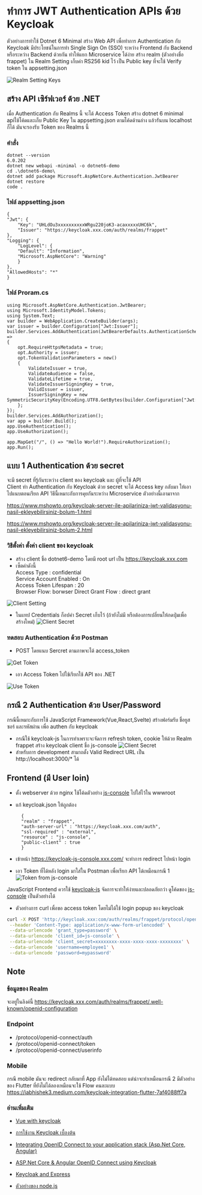 # ทำการ JWT Authentication APIs ด้วย Keycloak

ตัวอย่างการทำใช้ Dotnet 6 Minimal สร้าง Web API เพื่อทำการ Authentication กับ Keycloak 
มีประโยชน์ในการทำ Single Sign On (SSO) ระหว่าง Frontend กับ Backend หรือระหว่าง Backend ด้วยกัน
ทำให้แยก Microservice ได้ง่าย สร้าง realm (ตัวอย่างชื่อ frappet) ใน Realm Setting เก็บค่า RS256 kid ไว้ เป็น Public key ที่จะใช้ Verify token ใน appsetting.json

 ![Realm Setting Keys](./realm-setting.png)

 ## สร้าง API เซิร์ฟเวอร์ ด้วย .NET
เมื่อ Authentication กับ Realms นี้ จะได้ Access Token 
สร้าง dotnet 6 minimal apiใช้โค้ดและเก็บ Public Key ใน appsetting.json ตามโค้ดด้านล่าง แล้วรันบน localhost ก็ได้ มันจะรองรับ Token ของ Realms นี้

### คำสั่ง

    dotnet --version
    6.0.202
    dotnet new webapi -minimal -o dotnet6-demo
    cd .\dotnet6-demo\
    dotnet add package Microsoft.AspNetCore.Authentication.JwtBearer  
    dotnet restore
    code .

### ไฟล์ appsetting.json

    {
    "Jwt": {    
        "Key": "UHLdOu3xxxxxxxxxxWRgu220joK3-acaxxxxxUHC6k",    
        "Issuer": "https://keycloak.xxx.com/auth/realms/frappet"    
    },      
    "Logging": {
        "LogLevel": {
        "Default": "Information",
        "Microsoft.AspNetCore": "Warning"
        }
    },
    "AllowedHosts": "*"
    }

### ไฟล์ Proram.cs

    using Microsoft.AspNetCore.Authentication.JwtBearer;
    using Microsoft.IdentityModel.Tokens;
    using System.Text;
    var builder = WebApplication.CreateBuilder(args);
    var issuer = builder.Configuration["Jwt:Issuer"];
    builder.Services.AddAuthentication(JwtBearerDefaults.AuthenticationScheme).AddJwtBearer(opt =>
    {
        opt.RequireHttpsMetadata = true;
        opt.Authority = issuer;
        opt.TokenValidationParameters = new()
        {
            ValidateIssuer = true,
            ValidateAudience = false,
            ValidateLifetime = true,
            ValidateIssuerSigningKey = true,
            ValidIssuer = issuer,
            IssuerSigningKey = new SymmetricSecurityKey(Encoding.UTF8.GetBytes(builder.Configuration["Jwt:Key"]))
        };
    });
    builder.Services.AddAuthorization();
    var app = builder.Build();
    app.UseAuthentication();
    app.UseAuthorization();

    app.MapGet("/", () => "Hello World!").RequireAuthorization();
    app.Run();

## แบบ 1 Authentication ด้วย secret  

จะมี secret ที่รู้กันระหว่าง client ของ keycloak และ ผู้ที่จะใช้ API  
Client ทำ Authentication กับ Keycloak ด้วย secret จะได้ Access key กลับมา ให้เอาไปแนบตอนเรียก API
วิธีนี้เหมาะกับการคุยกันระหว่าง Microservice ตัวอย่างนี้เอามาจาก  

<https://www.mshowto.org/keycloak-server-ile-apilariniza-jwt-validasyonu-nasil-ekleyebilirsiniz-bolum-1.html>  

<https://www.mshowto.org/keycloak-server-ile-apilariniza-jwt-validasyonu-nasil-ekleyebilirsiniz-bolum-2.html>

### วิธีตั้งค่า ตั้งค่า client ของ keycloak


- สร้าง client ชื่อ dotnet6-demo โดยมี root url เป็น https://keycloak.xxx.com 
- เซ็ตค่าดังนี้  
Access Type : confidential  
Service Account Enabled : On  
Access Token Lifespan : 20  
Browser Flow: borwser
Direct Grant Flow : direct grant 

![Client Setting](./client-setting.png)

- ในแทป Credentials  ก็อปค่า Secret เก็บไว้ (ถ้ายังไม่มี หรือต้องการเปลี่ยนให้กดปุ่มเพื่อสร้างใหม่)
![Client Secret](./client-secret.png)

### ทดสอบ Authentication ด้วย Postman

- POST โดยแนบ Sercret ตามภาพจะได้ access_token

![Get Token](./access-token.png)

- เอา Access Token ไปใช้เรียกใช้ API ของ .NET

![Use Token](./api-authen.png)

## กรณี 2 Authentication ด้วย User/Password 

กรณีนี้เหมาะกับการใช้ JavaScript Framework(Vue,React,Svelte) สร้างฟอร์มรับ ชื่อยูสซอร์ และรหัสผ่าน เพื่อ authen กับ keycloak   


- กรณีใช้ keycloak-js ในการทำเพราะจะจัดการ refresh token, cookie ให้ด้วย Realm frappet สร้าง keycloak client ชื่อ js-console 
![Client Secret](https://github.com/schooltechx/youtube/raw/main/keycloak/sso-google/js-console-setting.png)
- สำหรับการ development สามาถตั้ง Valid Redirect URL เป็น http://localhost:3000/* ได้


## Frontend (มี User loin)
- ตั้ง webserver ด้วย nginx ใช้โค้ดตัวอย่าง [js-console](https://github.com/keycloak/keycloak/tree/main/examples/js-console/src/main/webapp) ไปใส่ไว้ใน wwwroot

- แก้ keycloak.json ให้ถูกต้อง

        {
        "realm" : "frappet",
        "auth-server-url" : "https://keycloak.xxx.com/auth",
        "ssl-required" : "external",
        "resource" : "js-console",
        "public-client" : true
        }

- เข้าหน้า https://keycloak-js-console.xxx.com/ จะทำการ redirect ไปหน้า login

- เอา Token ที่ได้หลัง login มาใส่ใน Postman เพื่อเรียก API ได้เหมือนกรณี 1
![Token from js-console](./js-console-show-detail.png)

JavaScript Frontend ควรใช้ [keycloak-js](https://github.com/keycloak/keycloak-documentation/blob/main/securing_apps/topics/oidc/javascript-adapter.adoc) จัดการจะทำให้ง่ายและปลอดภัยกว่า ดูโค้ดของ [js-console](https://github.com/keycloak/keycloak/tree/main/examples/js-console/src/main/webapp) เป็นตัวอย่างได้

- ตัวอย่างการ curl เพื่อขอ access token โดยไม่ได้ใช้ login popup ของ keycloak
``` sh 
curl -X POST 'http://keycloak.xxx:com/auth/realms/frappet/protocol/openid-connect/token' \
 --header 'Content-Type: application/x-www-form-urlencoded' \
 --data-urlencode 'grant_type=password' \
 --data-urlencode 'client_id=js-console' \
 --data-urlencode 'client_secret=xxxxxxxx-xxxx-xxxx-xxxx-xxxxxxxx' \
 --data-urlencode 'username=employee1' \
 --data-urlencode 'password=mypassword'
```
## Note

### ข้อมูลของ Realm

จะอยู่ในลิงค์นี้
<https://keycloak.xxx.com/auth/realms/frappet/.well-known/openid-configuration>

### Endpoint

- /protocol/openid-connect/auth  
- /protocol/openid-connect/token  
- /protocol/openid-connect/userinfo

### Mobile

กรณี mobile มันจะ redirect กลับมาที่ App  ยังไม่ได้ทดสอบ แต่น่าจะทำเหมือนกรณี 2 
มีตัวอย่างของ Flutter ที่ยังไม่ได้ลองเหมือนจะใช้ Flow คนละแบบ  
<https://iabhishek3.medium.com/keycloak-integration-flutter-7af4088ff7a>

### อ่านเพิ่มเติม

- [Vue with keycloak](https://medium.com/keycloak/secure-vue-js-app-with-keycloak-94814181e344)
- [การใช้งาน Keycloak เบื้องต้น](https://dev.to/mossnana/keycloak-2kl6)  
- [Integrating OpenID Connect to your application stack (Asp.Net Core, Angular)](https://dev.to/kayesislam/integrating-openid-connect-to-your-application-stack-25ch)
- [ASP.Net Core & Angular OpenID Connect using Keycloak](https://medium.com/@xavier.hahn/asp-net-core-angular-openid-connect-using-keycloak-6437948c008)
- [Keycloak and Express](https://medium.com/keycloak/keycloak-and-express-7c71693d507a)

- [ตัวอย่างของ node.js](https://medium.com/devops-dudes/securing-node-js-express-rest-apis-with-keycloak-a4946083be51)